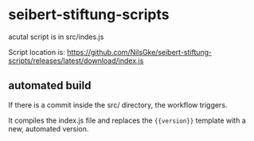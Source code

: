 # seibert-stiftung-scripts

acutal script is in src/indes.js

Script location is: <https://github.com/NilsGke/seibert-stiftung-scripts/releases/latest/download/index.js>

## automated build

If there is a commit inside the src/ directory, the workflow triggers.

It compiles the index.js file and replaces the `{{version}}` template with a new, automated version.

